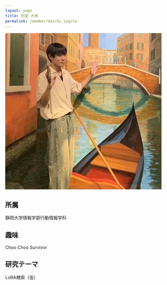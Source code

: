 ```yaml
---
layout: page
title: 杉田 大地
permalink: /member/daichi_sugita
---
```


![写真](/assets/img/members/daichi_sugita.jpg "杉田")

## 所属
静岡大学情報学部行動情報学科

## 趣味
Choo Choo Survivor

## 研究テーマ
LoRA検索（仮）
